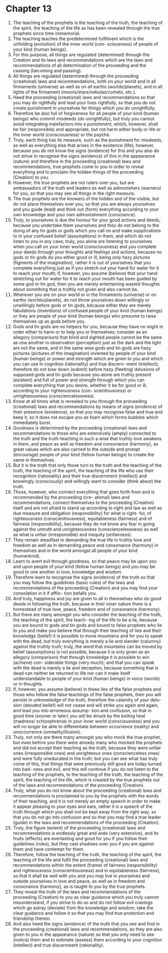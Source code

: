 # Chapter 13
1) The teaching of the prophets is the teaching of the truth, the teaching of the spirit, the teaching of the life as
 has been revealed through the true prophets since time immemorial.
2) The teaching teaches the predetermined fulfilment which is the unfolding (evolution) of the inner world (con-
 sciousness) of people of your kind (human beings).
3) For this purpose, all things are regulated (determined) through the Creation and its laws and recommendations
 which are the laws and recommendations of all determination of the proceeding and the ceasing (becoming
 and passing).
4) All things are regulated (determined) through the proceeding (creational) laws and recommendations, both on
 your world and in all firmaments (universe) as well as on all earths (worlds/planets), and in all lights of the
 firmament (moons/stars/nebulas/comets, etc.).
5) Heed the proceeding (creational) laws and recommendations so that you may do rightfully and lead your lives
 rightfully, so that you do not create punishment in yourselves for things which you do unrightfully.
6) Therefore be also full of forgiveness for all people of your kind (human beings) who commit misdeeds (do
 unrightfully), but truly you cannot avoid integrating malefactors into a punishment, which, however, shall be
 fair (responsible) and appropriate, but not harm either body or life or the inner world (consciousness) or the
 psyche.
7) Truly, each thing has its measure, such as the punishment for misdeeds, as well as everything else that arises
 in the existence (life); however, because you do not know the signs (evidence) for this and you also do not strive
 to recognise the signs (evidence) of this in the appearance (nature) and therefore in the proceeding (creational)
 laws and recommendations, true prophets come to you in order to reveal everything and to proclaim the
 hidden things of the proceeding (Creation) to you.
8) However, the true prophets are not rulers over you, but are ambassadors of the truth and leaders as well as
 admonishers (warners) for you, so that you may see all things in the right measure.
9) The true prophets are the knowers of the hidden and of the visible, but do not place themselves over you, so
 that you are always yourselves and you guide (lead) and think out (form) everything according to your own
 knowledge and your own admonishment (conscience).
10) Truly, to yourselves is due the honour for your good actions and deeds, because you undertake them yourselves
 and they do not belong to the doing of any tin gods or gods which you call on and make supplications to in
 your confused belief (assumptions) in them, and which do not listen to you in any case; truly, you alone are
 listening to yourselves when you call on your inner world (consciousness) and you complete your deeds
 through your thoughts and feelings and actions, because no gods or tin gods do you either good or ill, being
 only hazy pictures (figments of the imagination), rather it is out of yourselves that you complete everything just
 as if you stretch out your hand for water for it to reach your mouth; if, however, you assume (believe) that your
 hand stretching out for water for it to reach your mouth has been guided by some god or tin god, then you
 are merely entertaining wasted thoughts about something that is truthly not given and also cannot be.
11) Wherever you are on your world or in the firmaments (universe) or on earths (worlds/planets), do not throw
 yourselves down willingly or unwillingly before gods or tin gods, because either they are merely fabulations
 (inventions) of confused people of your kind (human beings) or they are people of your kind (human beings)
 who presume to raise themselves up as gods before you.
12) Gods and tin gods are no helpers for you, because they have no might in order either to harm or to help you
 or themselves; consider as an allegory (comparison) that blind and sighted people cannot be the same as one
 another in observation (perception) just as the dark and the light are not the same, and in the same wise gods
 and tin gods are hazy pictures (pictures of the imagination) invented by people of your kind (human beings) or
 power and strength which are given to you and which you can use in cognition (rationality) and true discern-
 ment (intellect); therefore do not bow down (submit) before hazy (fleeting) delusions of supposed gods and
 tin gods because you alone are truthly present (existent) and full of power and strength through which you
 can complete everything that you desire, whether it be for good or ill, according to your righteousness (con-
 scientiousness) or unrighteousness (consciencelessness).
13) Know at all times what is revealed to you through the proceeding (creational) laws and recommendations by
 means of signs (evidence) of their presence (existence), so that you may recognise false and true and keep it,
 so it does not escape you as foam which forms bubbles which immediately burst.
14) Goodness is determined by the proceeding (creational) laws and recommendations to those who are extensively
 (amply) connected to the truth and the truth-teaching in such a wise that truthly love awakens in them, and peace
 as well as freedom and consonance (harmony), as great values which are also carried to the outside and prompt
 (encourage) people of your kind (fellow human beings) to create the same in themselves.
15) But it is the truth that only those turn to the truth and the teaching of the truth, the teaching of the spirit, the
 teaching of the life who use their recognition (rationality) and their true discernment (intellect) and knowingly
 (consciously) and willingly want to consider (think about) the truth.
 16) Those, however, who connect everything that goes forth from and is recommended by the proceeding (cre-
 ational) laws and recommendations, connect themselves to the proceeding (Creation) itself and are not afraid
 to stand up according to right and law as well as due measure and obligation (responsibility) for what is right-
 ful, of righteousness (conscientiousness), equitableness (fairness) and of fairness (responsibility), because they
 do not know any fear in going against the untruth and unrighteousness (consciencelessness) as well as what
 is unfair (irresponsible) and inequity (unfairness).
17) They remain steadfast in demanding the true life in truthly love and freedom as well as in demanding peace and consonance (harmony) in themselves and in the world amongst all people of your kind (humankind).
18) Learn to avert evil through goodness, so that peace may be upon you and upon people of your kind (fellow
 human beings) and you may be good to one another in love, knowledge and wisdom.
19) Therefore learn to recognise the signs (evidence) of the truth so that you may follow the guidelines (basic rules)
 of the laws and recommendations of the proceeding (Creation) and you may find your consolation in it if afflic-
 tion befalls you.
20) And truly, happiness and joy are given to all in themselves who do good deeds in following the truth, because
 in their inner nature there is a homestead of true love, peace, freedom and of consonance (harmony).
21) But there are many amongst you who consider the teaching of the truth, the teaching of the spirit, the teach-
 ing of the life to be a lie, because you are bound to gods and tin gods and bound to false prophets who lie to
 you and make you believe that through their teaching of lies and their knowledge (belief) it is possible to move
 mountains and for you to speak with the dead, but truly everything is merely a lie and slander (calumny)
 against the truthly truth; truly, the word that mountains can be moved by belief (assumptions) is not possible,
 because it is only given as an allegory (comparison) that through knowledge it is possible to win (achieve) con-
 siderable things (very much); and that you can speak with the dead is merely a lie and deception, because
 something that is dead can neither be returned to life nor can it make itself understandable to people of your
 kind (human beings) in voice (words) or in thoughts.
22) If, however, you assume (believe) in these lies of the false prophets and those who follow the false teachings
 of the false prophets, then you will persist in unknowledge of the truth, therefore the calamity of your delu-
 sion (deluded belief) will not cease and will strike you again and again, and lead you into erroneous assump-
 tion and confusion, so that in good time (sooner or later) you will be struck by the boiling heat (madness/
 schizophrenia) in your inner world (consciousness) and you will no longer be able to differentiate between
 occurrence (reality) and unoccurrence (unreality/illusion).
23) Truly, not only are there many amongst you who mock the true prophet, but even before you there were already
 many who mocked the prophets and did not accept their teaching as the truth, because they were unfair ones
 (irresponsible ones) and unrighteous ones (conscienceless ones) and were fully uneducated in the truth; but
 you can see what has truly come of this, that things that were previously still good are today turned into bad-
 ness and evil, and this will continue if you do not listen to the teaching of the prophets, to the teaching of the
 truth, the teaching of the spirit, the teaching of the life, which is created by the true prophets out of the laws
 and recommendations of the proceeding (Creation).
24) Truly, what you do not know about the proceeding (creational) laws and recommendations is proclaimed to
 you by the prophets with the words of their teaching, and it is not merely an empty speech in order to make
 it appear pleasing to your eyes and ears, rather it is a speech of the truth through which you shall not be kept
 away from the right way, so that you do not go into confusion and so that you may find a true leader (guide)
 in the laws and recommendations of the proceeding (Creation).
25) Truly, the figure (extent) of the proceeding (creational) laws and recommendations is endlessly great and wide
 (very extensive), and its fruits (effects) are everlasting and good for you if you follow their guidelines (rules),
 but they cast shadows over you if you are against them and have contempt for them.
26) Therefore, follow the teaching of the truth, the teaching of the spirit, the teaching of the life and fulfil the
 proceeding (creational) laws and recommendations within the extent (frame) of fairness (responsibility) and
 righteousness (conscientiousness) and in equitableness (fairness), so that it shall be well with you and you may
 live in yourselves and outside yourselves in love and peace, as well as in freedom and consonance (harmony),
 as is taught to you by the true prophets.
27) They reveal the truth of the laws and recommendations of the proceeding (Creation) to you as clear guidance
 which you truly cannot misunderstand, if you strive to do so and do not follow evil cravings which go astray
 (deviate) from the knowledge and wisdom; take the clear guidance and follow it so that you may find true
 protection and friendship therein.
28) And also heed the signs (evidence) of the truth that you see and find in the proceeding (creational) laws and recommendations, as they are also given to you in the appearance (nature) so that you only need to see (notice)
them and to estimate (assess) them according to your cognition (intellect) and true discernment (rationality).

